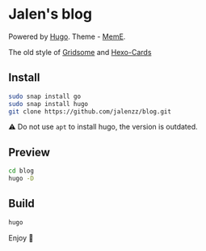 # Jalen's blog

Powered by [Hugo]. Theme - [MemE].

The old style of [Gridsome] and [Hexo-Cards] 

## Install

```bash
sudo snap install go
sudo snap install hugo
git clone https://github.com/jalenzz/blog.git
```

:warning: Do not use `apt` to install hugo, the version is outdated.

## Preview

```bash
cd blog
hugo -D
```

## Build

```bash
hugo
```

Enjoy 🙇

[Hugo]: https://gohugo.io
[MemE]: https://github.com/reuixiy/hugo-theme-meme
[Gridsome]: https://github.com/jalenzz/blog/tree/v2.0
[Hexo-Cards]: https://github.com/jalenzz/blog/tree/v1.0
